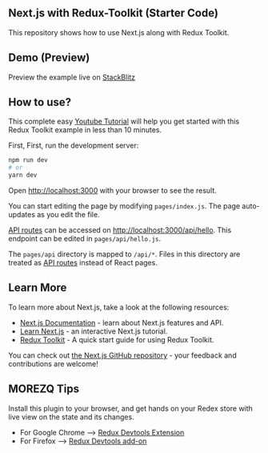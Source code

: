 ## Next.js with Redux-Toolkit (Starter Code)

This repository shows how to use Next.js along with Redux Toolkit.

## Demo (Preview)

Preview the example live on [StackBlitz]()

## How to use?

This complete easy [Youtube Tutorial]() will help you get started with this Redux Toolkit example in less than 10 minutes.

First,
First, run the development server:

```bash
npm run dev
# or
yarn dev
```

Open [http://localhost:3000](http://localhost:3000) with your browser to see the result.

You can start editing the page by modifying `pages/index.js`. The page auto-updates as you edit the file.

[API routes](https://nextjs.org/docs/api-routes/introduction) can be accessed on [http://localhost:3000/api/hello](http://localhost:3000/api/hello). This endpoint can be edited in `pages/api/hello.js`.

The `pages/api` directory is mapped to `/api/*`. Files in this directory are treated as [API routes](https://nextjs.org/docs/api-routes/introduction) instead of React pages.

## Learn More

To learn more about Next.js, take a look at the following resources:

- [Next.js Documentation](https://nextjs.org/docs) - learn about Next.js features and API.
- [Learn Next.js](https://nextjs.org/learn) - an interactive Next.js tutorial.
- [Redux Toolkit](https://redux-toolkit.js.org/tutorials/quick-start) - A quick start guide for using Redux Toolkit.

You can check out [the Next.js GitHub repository](https://github.com/vercel/next.js/) - your feedback and contributions are welcome!

## MOREZQ Tips

Install this plugin to your browser, and get hands on your Redex store with live view on the state and its changes.

- For Google Chrome --> [Redux Devtools Extension](https://chrome.google.com/webstore/detail/redux-devtools/lmhkpmbekcpmknklioeibfkpmmfibljd?hl=en)
- For Firefox --> [Redux Devtools add-on](https://addons.mozilla.org/en-US/firefox/addon/reduxdevtools/)
